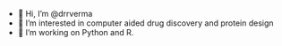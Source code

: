 - 👋 Hi, I’m @drrverma
- 👀 I’m interested in computer aided drug discovery and protein design
- 🌱 I’m working on Python and R.

<!---
drrverma/drrverma is a ✨ special ✨ repository because its `README.md` (this file) appears on your GitHub profile.
You can click the Preview link to take a look at your changes.
--->
